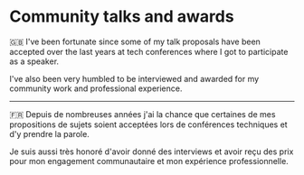 # Community talks and awards

:gb: I've been fortunate since some of my talk proposals have been accepted over the last years at tech conferences where I got to participate as a speaker.

I've also been very humbled to be interviewed and awarded for my community work and professional experience.

---

:fr: Depuis de nombreuses années j'ai la chance que certaines de mes propositions de sujets soient acceptées lors de conférences techniques et d'y prendre la parole.

Je suis aussi très honoré d'avoir donné des interviews et avoir reçu des prix pour mon engagement communautaire et mon expérience professionnelle.
